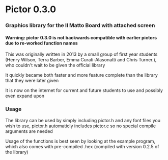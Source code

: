 # Pictor 0.3.0
### Graphics library for the Il Matto Board with attached screen

#### Warning: pictor 0.3.0 is not backwards compatible with earlier pictors due to re-worked function names

This was originally written in 2013 by a small group of first year students (Henry Wilson, Terra Barber, Emma Curati-Alasonatti and Chris Turner.), who couldn't wait to be given the official library

It quickly became both faster and more feature complete than the library that they were later given

It is now on the internet for current and future students to use and possibly even expand upon

### Usage

The library can be used by simply including pictor.h and any font files you wish to use, pictor.h automaticly includes pictor.c so no special compile arguments are needed

Usage of the functions is best seen by looking at the example program, which also comes with pre-compiled .hex (compiled with version 0.2.5 of the library)